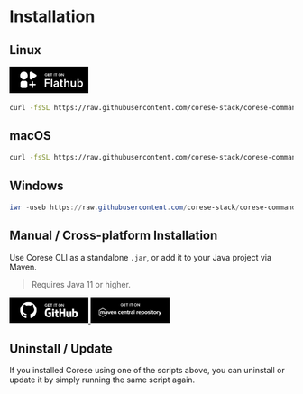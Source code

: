 <!-- markdownlint-disable MD033 -->

# Installation

## Linux

<a href="https://flathub.org/fr/apps/fr.inria.corese.CoreseCommand">
  <img src="./_static/logo/badge_flathub.svg" alt="Flathub" width="140">
</a>

```bash
curl -fsSL https://raw.githubusercontent.com/corese-stack/corese-command/main/packaging/scripts/install-linux.sh -o /tmp/corese.sh && bash /tmp/corese.sh
```

## macOS

```bash
curl -fsSL https://raw.githubusercontent.com/corese-stack/corese-command/main/packaging/scripts/install-macos.sh -o /tmp/corese.sh && bash /tmp/corese.sh
```

## Windows

```powershell
iwr -useb https://raw.githubusercontent.com/corese-stack/corese-command/main/packaging/scripts/install-windows.ps1 | iex
```

## Manual / Cross-platform Installation

Use Corese CLI as a standalone `.jar`, or add it to your Java project via Maven.  
> Requires Java 11 or higher.

<a href="https://github.com/corese-stack/corese-command/releases">
  <img src="./_static/logo/badge_github.svg" alt="GitHub Release" width="140">
</a>
<a href="https://central.sonatype.com/artifact/fr.inria.corese/corese-command">
  <img src="./_static/logo/badge_maven.svg" alt="Maven Central" width="140">
</a>

## Uninstall / Update

If you installed Corese using one of the scripts above, you can uninstall or update it by simply running the same script again.

